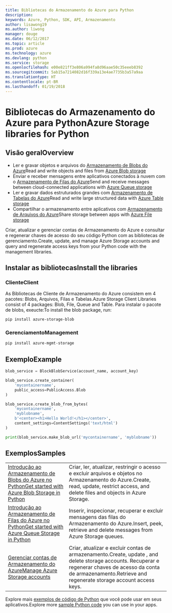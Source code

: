 ```yaml
---
title: Bibliotecas do Armazenamento do Azure para Python
description: 
keywords: Azure, Python, SDK, API, Armazenamento
author: lisawong19
ms.author: liwong
manager: douge
ms.date: 06/12/2017
ms.topic: article
ms.prod: azure
ms.technology: azure
ms.devlang: python
ms.service: storage
ms.openlocfilehash: e00e821ff3e806a994fa8d96aae50c35eeeb8392
ms.sourcegitcommit: 5ab15a7214082d16f339a13e4ae7735b3a57a9aa
ms.translationtype: HT
ms.contentlocale: pt-BR
ms.lasthandoff: 01/19/2018
---
```

# <a name="azure-storage-libraries-for-python"></a><span data-ttu-id="6f990-103">Bibliotecas do Armazenamento do Azure para Python</span><span class="sxs-lookup"><span data-stu-id="6f990-103">Azure Storage libraries for Python</span></span>

## <a name="overview"></a><span data-ttu-id="6f990-104">Visão geral</span><span class="sxs-lookup"><span data-stu-id="6f990-104">Overview</span></span>
- <span data-ttu-id="6f990-105">Ler e gravar objetos e arquivos do [Armazenamento de Blobs do Azure](https://docs.microsoft.com/en-us/azure/storage/storage-python-how-to-use-blob-storage)</span><span class="sxs-lookup"><span data-stu-id="6f990-105">Read and write objects and files from [Azure Blob storage](https://docs.microsoft.com/en-us/azure/storage/storage-python-how-to-use-blob-storage)</span></span>
- <span data-ttu-id="6f990-106">Enviar e receber mensagens entre aplicativos conectados à nuvem com o [Armazenamento de Filas do Azure](https://docs.microsoft.com/azure/storage/storage-python-how-to-use-queue-storage)</span><span class="sxs-lookup"><span data-stu-id="6f990-106">Send and receive messages between cloud-connected applications with [Azure Queue storage](https://docs.microsoft.com/azure/storage/storage-python-how-to-use-queue-storage)</span></span>
- <span data-ttu-id="6f990-107">Ler e gravar dados estruturados grandes com [Armazenamento de Tabelas do Azure](https://docs.microsoft.com/azure/storage/storage-python-how-to-use-table-storage)</span><span class="sxs-lookup"><span data-stu-id="6f990-107">Read and write large structured data with [Azure Table storage](https://docs.microsoft.com/azure/storage/storage-python-how-to-use-table-storage)</span></span> 
- <span data-ttu-id="6f990-108">Compartilhar o armazenamento entre aplicativos com [Armazenamento de Arquivos do Azure](https://docs.microsoft.com/azure/storage/storage-python-how-to-use-file-storage)</span><span class="sxs-lookup"><span data-stu-id="6f990-108">Share storage between apps with [Azure File storage](https://docs.microsoft.com/azure/storage/storage-python-how-to-use-file-storage)</span></span>

<span data-ttu-id="6f990-109">Criar, atualizar e gerenciar contas de Armazenamento do Azure e consultar e regenerar chaves de acesso do seu código Python com as bibliotecas de gerenciamento.</span><span class="sxs-lookup"><span data-stu-id="6f990-109">Create, update, and manage Azure Storage accounts and query and regenerate access keys from your Python code with the management libraries.</span></span>

## <a name="install-the-libraries"></a><span data-ttu-id="6f990-110">Instalar as bibliotecas</span><span class="sxs-lookup"><span data-stu-id="6f990-110">Install the libraries</span></span>

### <a name="client"></a><span data-ttu-id="6f990-111">Cliente</span><span class="sxs-lookup"><span data-stu-id="6f990-111">Client</span></span>

<span data-ttu-id="6f990-112">As Bibliotecas de Cliente de Armazenamento do Azure consistem em 4 pacotes: Blobs, Arquivos, Filas e Tabelas.</span><span class="sxs-lookup"><span data-stu-id="6f990-112">Azure Storage Client Libraries consist of 4 packages: Blob, File, Queue and Table.</span></span> <span data-ttu-id="6f990-113">Para instalar o pacote de blobs, exeucte:</span><span class="sxs-lookup"><span data-stu-id="6f990-113">To install the blob package, run:</span></span>

```bash
pip install azure-storage-blob
```

### <a name="management"></a><span data-ttu-id="6f990-114">Gerenciamento</span><span class="sxs-lookup"><span data-stu-id="6f990-114">Management</span></span>

```bash
pip install azure-mgmt-storage
```

## <a name="example"></a><span data-ttu-id="6f990-115">Exemplo</span><span class="sxs-lookup"><span data-stu-id="6f990-115">Example</span></span>
```python
blob_service = BlockBlobService(account_name, account_key)

blob_service.create_container(
    'mycontainername',
    public_access=PublicAccess.Blob
)

blob_service.create_blob_from_bytes(
    'mycontainername',
    'myblobname',
    b'<center><h1>Hello World!</h1></center>',
    content_settings=ContentSettings('text/html')
)

print(blob_service.make_blob_url('mycontainername', 'myblobname'))
```

## <a name="samples"></a><span data-ttu-id="6f990-116">Exemplos</span><span class="sxs-lookup"><span data-stu-id="6f990-116">Samples</span></span>

| | |
|--|--|
| [<span data-ttu-id="6f990-117">Introdução ao Armazenamento de Blobs do Azure no Python</span><span class="sxs-lookup"><span data-stu-id="6f990-117">Get started with Azure Blob Storage in Python</span></span>](https://docs.microsoft.com/en-us/azure/storage/blobs/storage-python-how-to-use-blob-storage) | <span data-ttu-id="6f990-118">Criar, ler, atualizar, restringir o acesso e excluir arquivos e objetos no Armazenamento do Azure.</span><span class="sxs-lookup"><span data-stu-id="6f990-118">Create, read, update, restrict access, and delete files and objects in Azure Storage.</span></span> |
| [<span data-ttu-id="6f990-119">Introdução ao Armazenamento de Filas do Azure no Python</span><span class="sxs-lookup"><span data-stu-id="6f990-119">Get started with Azure Queue Storage in Python</span></span>](https://docs.microsoft.com/en-us/azure/storage/queues/storage-python-how-to-use-queue-storage) | <span data-ttu-id="6f990-120">Inserir, inspecionar, recuperar e excluir mensagens das filas do Armazenamento do Azure.</span><span class="sxs-lookup"><span data-stu-id="6f990-120">Insert, peek, retrieve and delete messages from Azure Storage queues.</span></span> | 
| [<span data-ttu-id="6f990-121">Gerenciar contas de Armazenamento do Azure</span><span class="sxs-lookup"><span data-stu-id="6f990-121">Manage Azure Storage accounts</span></span>](https://azure.microsoft.com/resources/samples/storage-python-manage) | <span data-ttu-id="6f990-122">Criar, atualizar e excluir contas de armazenamento.</span><span class="sxs-lookup"><span data-stu-id="6f990-122">Create, update , and delete storage accounts.</span></span> <span data-ttu-id="6f990-123">Recuperar e regenerar chaves de acesso da conta de armazenamento.</span><span class="sxs-lookup"><span data-stu-id="6f990-123">Retrieve and regenerate storage account access keys.</span></span>

<span data-ttu-id="6f990-124">Explore mais [exemplos de código de Python](https://azure.microsoft.com/resources/samples/?platform=python) que você pode usar em seus aplicativos.</span><span class="sxs-lookup"><span data-stu-id="6f990-124">Explore more [sample Python code](https://azure.microsoft.com/resources/samples/?platform=python) you can use in your apps.</span></span>
